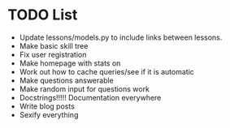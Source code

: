 TODO List
=========
- Update lessons/models.py to include links between lessons.
- Make basic skill tree
- Fix user registration
- Make homepage with stats on
- Work out how to cache queries/see if it is automatic
- Make questions answerable
- Make random input for questions work
- Docstrings!!!!! Documentation everywhere
- Write blog posts
- Sexify everything
